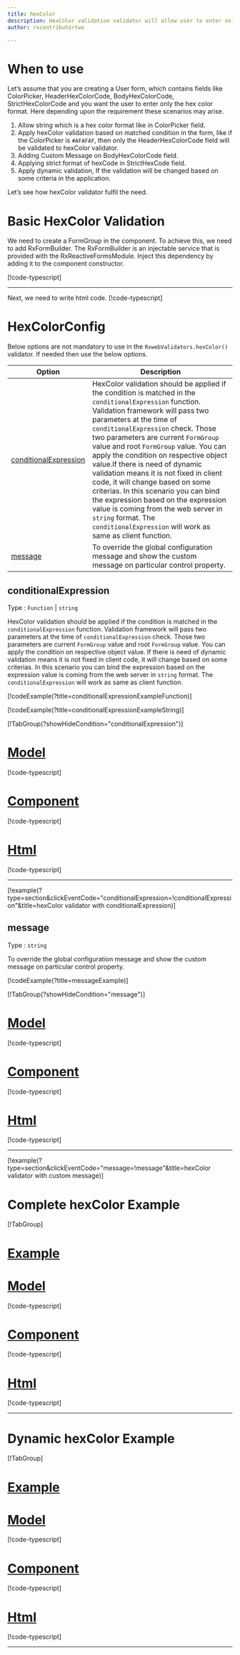 ```yaml
---
title: hexColor  
description: HexColor validation validator will allow user to enter only the input in proper Hex Color format.
author: rxcontributortwo

---
```

# When to use
Let’s assume that you are creating a User form, which contains fields like ColorPicker, HeaderHexColorCode, BodyHexColorCode, StrictHexColorCode and you want the user to enter only the hex color format. Here depending upon the requirement these scenarios may arise.

1.	Allow string which is a hex color format like in ColorPicker field.
2.	Apply hexColor validation based on matched condition in the form, like if the ColorPicker is `#AFAFAF`, then only the HeaderHexColorCode field will be validated to hexColor validator.
3.	Adding Custom Message on BodyHexColorCode field.
4. Applying strict format of hexCode in StrictHexCode field.
5.	Apply dynamic validation, If the validation will be changed based on some criteria in the application.

Let’s see how hexColor validator fulfil the need.

# Basic HexColor Validation
We need to create a FormGroup in the component. To achieve this, we need to add RxFormBuilder. The RxFormBuilder is an injectable service that is provided with the RxReactiveFormsModule. Inject this dependency by adding it to the component constructor.

[!code-typescript[](\assets\examples\validators\hexColor\add\hex-color-add.component.ts)]
***

Next, we need to write html code.
[!code-typescript[](\assets\examples\validators\hexColor\add\hex-color-add.component.html)]

<app-hexColor-add-validator></app-hexColor-add-validator>


# HexColorConfig 
Below options are not mandatory to use in the `RxwebValidators.hexColor()` validator. If needed then use the below options.

|Option | Description |
|--- | ---- |
|[conditionalExpression](#conditionalexpressions) | HexColor validation should be applied if the condition is matched in the `conditionalExpression` function. Validation framework will pass two parameters at the time of `conditionalExpression` check. Those two parameters are current `FormGroup` value and root `FormGroup` value. You can apply the condition on respective object value.If there is need of dynamic validation means it is not fixed in client code, it will change based on some criterias. In this scenario you can bind the expression based on the expression value is coming from the web server in `string` format. The `conditionalExpression` will work as same as client function. |
|[message](#message) | To override the global configuration message and show the custom message on particular control property. |

## conditionalExpression 
Type :  `Function`  |  `string` 

HexColor validation should be applied if the condition is matched in the `conditionalExpression` function. Validation framework will pass two parameters at the time of `conditionalExpression` check. Those two parameters are current `FormGroup` value and root `FormGroup` value. You can apply the condition on respective object value.
If there is need of dynamic validation means it is not fixed in client code, it will change based on some criterias. In this scenario you can bind the expression based on the expression value is coming from the web server in `string` format. The `conditionalExpression` will work as same as client function.

[!codeExample(?title=conditionalExpressionExampleFunction)]

[!codeExample(?title=conditionalExpressionExampleString)]

[!TabGroup(?showHideCondition="conditionalExpression")]
# [Model](#tab\conditionalExpressionmodel)
[!code-typescript[](\assets\examples\validators\hexColor\conditionalExpression\hexcolor-info.model.ts)]
# [Component](#tab\conditionalExpressionComponent)
[!code-typescript[](\assets\examples\validators\hexColor\conditionalExpression\hex-color-conditional-expressions.component.ts)]
# [Html](#tab\conditionalExpressionHtml)
[!code-typescript[](\assets\examples\validators\hexColor\conditionalExpression\hex-color-conditional-expressions.component.html)]
***

[!example(?type=section&clickEventCode="conditionalExpression=!conditionalExpression"&title=hexColor validator with conditionalExpression)]
<app-hexColor-conditionalExpression-validator></app-hexColor-conditionalExpression-validator>
 
## message 
Type :  `string` 

To override the global configuration message and show the custom message on particular control property.

[!codeExample(?title=messageExample)]

[!TabGroup(?showHideCondition="message")]
# [Model](#tab\messageModel)
[!code-typescript[](\assets\examples\validators\hexColor\message\hexcolor-info.model.ts)]
# [Component](#tab\messageComponent)
[!code-typescript[](\assets\examples\validators\hexColor\message\hex-color-message.component.ts)]
# [Html](#tab\messageHtml)
[!code-typescript[](\assets\examples\validators\hexColor\message\hex-color-message.component.html)]
***

[!example(?type=section&clickEventCode="message=!message"&title=hexColor validator with custom message)]
<app-hexColor-message-validator></app-hexColor-message-validator>

# Complete hexColor Example
[!TabGroup]
# [Example](#tab\completeexample)
<app-hexColor-complete-validator></app-hexColor-complete-validator>
# [Model](#tab\completemodel)
[!code-typescript[](\assets\examples\validators\hexColor\complete\hexcolor-info.model.ts)]
# [Component](#tab\completecomponent)
[!code-typescript[](\assets\examples\validators\hexColor\complete\hex-color-complete.component.ts)]
# [Html](#tab\completehtml)
[!code-typescript[](\assets\examples\validators\hexColor\complete\hex-color-complete.component.html)]
***

# Dynamic hexColor Example
[!TabGroup]
# [Example](#tab\dynamicexample)
<app-hexColor-dynamic-validator></app-hexColor-dynamic-validator>
# [Model](#tab\dynamicmodel)
[!code-typescript[](\assets\examples\validators\hexColor\dynamic\hexcolor-info.model.ts)]
# [Component](#tab\dynamiccomponent)
[!code-typescript[](\assets\examples\validators\hexColor\dynamic\hex-color-dynamic.component.ts)]
# [Html](#tab\dynamichtml)
[!code-typescript[](\assets\examples\validators\hexColor\dynamic\hex-color-dynamic.component.html)]
***